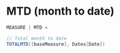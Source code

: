 # MTD (month to date)

```c#
MEASURE | MTD = 

// Total month to date
TOTALMTD([baseMeasure], Dates[Date])
```
